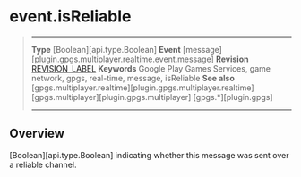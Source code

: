 # event.isReliable

> --------------------- ------------------------------------------------------------------------------------------
> __Type__              [Boolean][api.type.Boolean]
> __Event__             [message][plugin.gpgs.multiplayer.realtime.event.message]
> __Revision__          [REVISION_LABEL](REVISION_URL)
> __Keywords__          Google Play Games Services, game network, gpgs, real-time, message, isReliable
> __See also__          [gpgs.multiplayer.realtime][plugin.gpgs.multiplayer.realtime]
>						[gpgs.multiplayer][plugin.gpgs.multiplayer]
>                       [gpgs.*][plugin.gpgs]
> --------------------- ------------------------------------------------------------------------------------------

## Overview

[Boolean][api.type.Boolean] indicating whether this message was sent over a reliable channel.